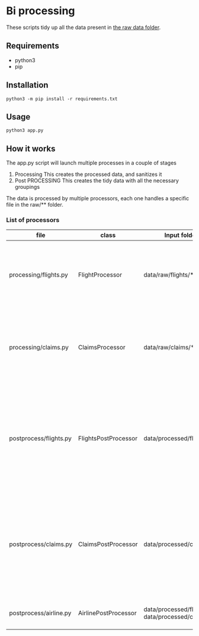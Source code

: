 # Bi processing

These scripts tidy up all the data present in [the raw data folder](../data/raw).


## Requirements


- python3
- pip

## Installation

```
python3 -m pip install -r requirements.txt
```

## Usage

```
python3 app.py
```

## How it works

The app.py script will launch multiple processes in a couple of stages

1. Processing
  This creates the processed data, and sanitizes it
2. Post PROCESSING
  This creates the tidy data with all the necessary groupings

The data is processed by multiple processors, each one handles a specific file in the raw/** folder.

### List of processors

| file                   | class                | Input folder                                         | output                                                   | Description                                                                                                                           | Input columns                                                                                                                                  | Output columns                                                                             |
|------------------------|----------------------|------------------------------------------------------|----------------------------------------------------------|---------------------------------------------------------------------------------------------------------------------------------------|------------------------------------------------------------------------------------------------------------------------------------------------|--------------------------------------------------------------------------------------------|
| processing/flights.py  | FlightProcessor      | data/raw/flights/**.*.csv                            | data/processed/flights.csv                               | Filters out all unwanted columns, and adds up all the delays that are caused by carriers                                              | "year","month","carrier_name","arr_flights","arr_cancelled","arr_diverted"," arr_delay"," carrier_delay","weather_delay","late_aircraft_delay" | "date","airline","delay","carrier_delay","weather_delay","late_aircraft_delay","cancelled" |
| processing/claims.py   | ClaimsProcessor      | data/raw/claims/**.*.xls*                            | data/processed/claims.csv                                | Adds up all the files, and filters only wanted columns. This processor is mainly just an aggreagator                                  | "Incident Date","Airline Name","Item","Claim Amount"                                                                                           | "date", "airline", "Item", "Claim Amount"                                                  |
| postprocess/flights.py | FlightsPostProcessor | data/processed/flights.csv                           | data/tidy/airline_delays.csv data/tidy/airline_count.csv | Tidies up the data, and groups by the data. Spits out the same columns than the input but with counting the number of entries present | "date","airline","delay","carrier_delay","weather_delay","late_aircraft_delay","cancelled"                                                     | "date","airline","delay","carrier_delay","weather_delay","late_aircraft_delay","cancelled" |
| postprocess/claims.py  | ClaimsPostProcessor  | data/processed/claims.csv                            | data/tidy/claims_count.csv                               | Tidies up the data, and groups by the data. Spits out the same columns than the input but with counting the number of entries present | "date", "airline", "Item", "Claim Amount"                                                                                                      | "date", "airline", "Item", "Claim Amount"                                                  |
| postprocess/airline.py | AirlinePostProcessor | data/processed/flights.csv data/processed/claims.csv | data/tidy/airlines.csv                                   | Creates a pivot table to link airlines.                                                                                               | *                                                                                                                                              | *                                                                                          |
